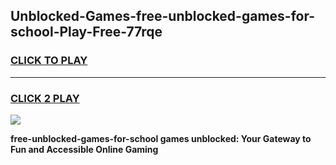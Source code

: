 
## Unblocked-Games-free-unblocked-games-for-school-Play-Free-77rqe
<h3>
<a href="https://premium76.site?title=free-unblocked-games-for-school&ref=15A">CLICK TO PLAY</a></h3>
<hr>

<h3>
<a href="https://premium76.site?title=free-unblocked-games-for-school&ref=15A">CLICK 2 PLAY</a>
  
</h3>

<a href="https://premium76.site?title=free-unblocked-games-for-school&ref=15A"><img src="https://clearcache.store/games.png"></a>


**free-unblocked-games-for-school games unblocked: Your Gateway to Fun and Accessible Online Gaming**
